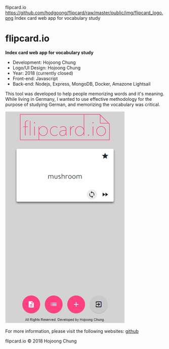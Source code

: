 flipcard.io
https://github.com/hodgoong/flipcard/raw/master/public/img/flipcard_logo.png
Index card web app for vocabulary study

flipcard.io
===

**Index card web app for vocabulary study**

- Development: Hojoong Chung
- Logo/UI Design: Hojoong Chung
- Year: 2018 (currently closed)
- Front-end: Javascript
- Back-end: Nodejs, Express, MongoDB, Docker, Amazone Lightsail

This tool was developed to help people memorizing words and it's meaning. While living in Germany, I wanted to use effective methodology for the purpose of studying German, and memorizing the vocabulary was critical.

![Index Card View](https://raw.githubusercontent.com/hodgoong/flipcard/master/public/img/flipcard_capture2.PNG)

For more information, please visit the following websites: 
[github](https://github.com/hodgoong/flipcard)

flipcard.io © 2018 Hojoong Chung
